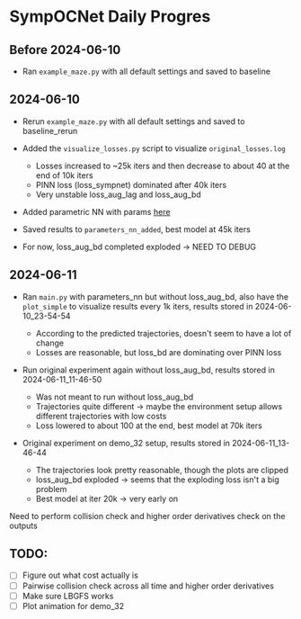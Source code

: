 # SympOCNet Daily Progres

## Before 2024-06-10

- Ran `example_maze.py` with all default settings and saved to baseline

## 2024-06-10

- Rerun `example_maze.py` with all default settings and saved to baseline_rerun
- Added the `visualize_losses.py` script to visualize `original_losses.log`

  - Losses increased to ~25k iters and then decrease to about 40 at the end of 10k iters
  - PINN loss (loss_sympnet) dominated after 40k iters
  - Very unstable loss_aug_lag and loss_aug_bd

- Added parametric NN with params [here](https://github.com/LishuoPan/SympOCNet/blob/8411d8dcc23d2ca3d0f60f8b90acdf6cb133b6ce/learner_zhen/nn.py#L21)
- Saved results to `parameters_nn_added`, best model at 45k iters
- For now, loss_aug_bd completed exploded -> NEED TO DEBUG

## 2024-06-11

- Ran `main.py` with parameters_nn but without loss_aug_bd, also have the `plot_simple` to visualize results every 1k iters, results stored in 2024-06-10_23-54-54
  - According to the predicted trajectories, doesn't seem to have a lot of change
  - Losses are reasonable, but loss_bd are dominating over PINN loss

- Run original experiment again without loss_aug_bd, results stored in 2024-06-11_11-46-50
  - Was not meant to run without loss_aug_bd
  - Trajectories quite different -> maybe the environment setup allows different trajectories with low costs
  - Loss lowered to about 100 at the end, best model at 70k iters

- Original experiment on demo_32 setup, results stored in 2024-06-11_13-46-44
  - The trajectories look pretty reasonable, though the plots are clipped
  - loss_aug_bd exploded -> seems that the exploding loss isn't a big problem
  - Best model at iter 20k -> very early on

Need to perform collision check and higher order derivatives check on the outputs


## TODO:

- [ ] Figure out what cost actually is 
- [ ] Pairwise collision check across all time and higher order derivatives
- [ ] Make sure LBGFS works
- [ ] Plot animation for demo_32